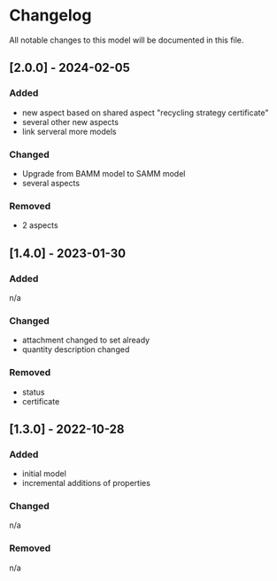 # Changelog
All notable changes to this model will be documented in this file.

## [2.0.0] - 2024-02-05
### Added
- new aspect based on shared aspect "recycling strategy certificate"
- several other new aspects
- link serveral more models

### Changed
- Upgrade from BAMM model to SAMM model
- several aspects

### Removed
- 2 aspects

## [1.4.0] - 2023-01-30
### Added
n/a

### Changed
- attachment changed to set already
- quantity description changed

### Removed
- status
- certificate

## [1.3.0] - 2022-10-28
### Added
- initial model
- incremental additions of properties

### Changed
n/a

### Removed
n/a